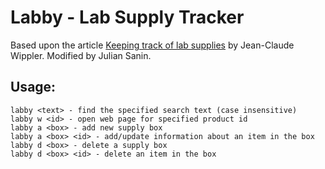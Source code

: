 # Labby - Lab Supply Tracker

Based upon the article [Keeping track of lab supplies](http://jeelabs.org/article/1601c/)
by Jean-Claude Wippler. Modified by Julian Sanin.

## Usage:
```
labby <text> - find the specified search text (case insensitive)
labby w <id> - open web page for specified product id
labby a <box> - add new supply box
labby a <box> <id> - add/update information about an item in the box
labby d <box> - delete a supply box
labby d <box> <id> - delete an item in the box
```